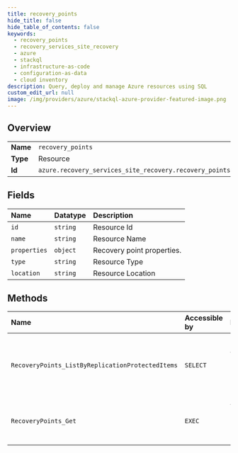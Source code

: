 ```yaml
---
title: recovery_points
hide_title: false
hide_table_of_contents: false
keywords:
  - recovery_points
  - recovery_services_site_recovery
  - azure    
  - stackql
  - infrastructure-as-code
  - configuration-as-data
  - cloud inventory
description: Query, deploy and manage Azure resources using SQL
custom_edit_url: null
image: /img/providers/azure/stackql-azure-provider-featured-image.png
---
```

  
    

## Overview
<table><tbody>
<tr><td><b>Name</b></td><td><code>recovery_points</code></td></tr>
<tr><td><b>Type</b></td><td>Resource</td></tr>
<tr><td><b>Id</b></td><td><code>azure.recovery_services_site_recovery.recovery_points</code></td></tr>
</tbody></table>

## Fields
| Name | Datatype | Description |
|:-----|:---------|:------------|
| `id` | `string` | Resource Id |
| `name` | `string` | Resource Name |
| `properties` | `object` | Recovery point properties. |
| `type` | `string` | Resource Type |
| `location` | `string` | Resource Location |
## Methods
| Name | Accessible by | Required Params | Description |
|:-----|:--------------|:----------------|:------------|
| `RecoveryPoints_ListByReplicationProtectedItems` | `SELECT` | `api-version, fabricName, protectionContainerName, replicatedProtectedItemName, resourceGroupName, resourceName, subscriptionId` | Lists the available recovery points for a replication protected item. |
| `RecoveryPoints_Get` | `EXEC` | `api-version, fabricName, protectionContainerName, recoveryPointName, replicatedProtectedItemName, resourceGroupName, resourceName, subscriptionId` | Get the details of specified recovery point. |
